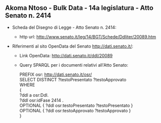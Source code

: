 ## Akoma Ntoso - Bulk Data - 14a legislatura - Atto Senato n. 2414 ##

* Scheda del Disegno di Legge - Atto Senato n. 2414:
	* http url: http://www.senato.it/leg/14/BGT/Schede/Ddliter/20089.htm

* Riferimenti al sito OpenData del Senato http://dati.senato.it/:
	* Link OpenData: http://dati.senato.it/ddl/20089
	* Query SPARQL per i documenti relativi all'Atto Senato:

        PREFIX osr: <http://dati.senato.it/osr/>  
		SELECT DISTINCT ?testoPresentato ?testoApprovato  
		WHERE  
		{  
		    ?ddl a osr:Ddl.  
		    ?ddl osr:idFase 2414 .  
		    OPTIONAL { ?ddl osr:testoPresentato ?testoPresentato }  
		    OPTIONAL { ?ddl osr:testoApprovato ?testoApprovato }  
		}
		